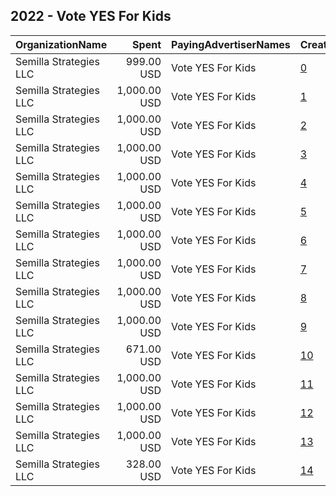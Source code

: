 ## 2022 - Vote YES For Kids 
|OrganizationName|Spent|PayingAdvertiserNames|CreativeUrls|Impressions|Genders|AgeBrackets|CountryCodes|BillingAddresses|CandidateBallotInformation|
|:---|---:|:---|:---|---:|:---|:---|:---|:---|:---|
|Semilla Strategies LLC|999.00 USD|Vote YES For Kids|[0](https://www.snap.com/political-ads/asset/5568f756f6e461471b7ba8d453fb32838ddf24984f4602b7377da66c770118e6?mediaType=mp4)|204,299||17-45|united states|"737 Georgia St SE,Albuquerque,87108,US"|New Mexico Constitutional Amendment 1|
|Semilla Strategies LLC|1,000.00 USD|Vote YES For Kids|[1](https://www.snap.com/political-ads/asset/503d5c3351bebb9312169f4cbf28c1acfb7af1eae82931c8749e0220677582f5?mediaType=mp4)|126,910||17-45|united states|"737 Georgia St SE,Albuquerque,87108,US"|New Mexico Constitutional Amendment 1|
|Semilla Strategies LLC|1,000.00 USD|Vote YES For Kids|[2](https://www.snap.com/political-ads/asset/71cc2d0d1785ec41e5854163a31ae55c70506be35f010902af688572a297725f?mediaType=mp4)|109,787||18-49|united states|"737 Georgia St SE,Albuquerque,87108,US"|New Mexico Constitutional Amendment 1|
|Semilla Strategies LLC|1,000.00 USD|Vote YES For Kids|[3](https://www.snap.com/political-ads/asset/4bac5e21582812424692677e2739f5d7fc4dbe676995ff9aa84a5c8d0c510326?mediaType=mp4)|73,519||17+|united states|"737 Georgia St SE,Albuquerque,87108,US"|New Mexico Constitutional Amendment 1|
|Semilla Strategies LLC|1,000.00 USD|Vote YES For Kids|[4](https://www.snap.com/political-ads/asset/5e174c907326e9cc8f13302c949c8c41c6efbf492694ae67cd3f42146c1da353?mediaType=mp4)|69,673||17-40|united states|"737 Georgia St SE,Albuquerque,87108,US"|New Mexico Constitutional Amendment 1|
|Semilla Strategies LLC|1,000.00 USD|Vote YES For Kids|[5](https://www.snap.com/political-ads/asset/907fbede68a02b798c539d1e7ec8e5845825b9bee540582b890d7cc083aee286?mediaType=mp4)|62,825||17+|united states|"737 Georgia St SE,Albuquerque,87108,US"|New Mexico Constitutional Amendment 1|
|Semilla Strategies LLC|1,000.00 USD|Vote YES For Kids|[6](https://www.snap.com/political-ads/asset/bc4c0b2f5452268be2a83d507f8d344671219d8bdc1feb7b3ee04f027f822a7d?mediaType=mp4)|56,637||17-40|united states|"737 Georgia St SE,Albuquerque,87108,US"|New Mexico Constitutional Amendment 1|
|Semilla Strategies LLC|1,000.00 USD|Vote YES For Kids|[7](https://www.snap.com/political-ads/asset/ad6124980e5a78d83a3f89075a6dfee18232fe97fe35aa778e1b24f2f8a4ce52?mediaType=mp4)|49,711||17+|united states|"737 Georgia St SE,Albuquerque,87108,US"|New Mexico Constitutional Amendment 1|
|Semilla Strategies LLC|1,000.00 USD|Vote YES For Kids|[8](https://www.snap.com/political-ads/asset/45427b4741adf08849d28950a27fd8ae1efcfe5864f85ad3045d563530e99c14?mediaType=mp4)|48,620||17+|united states|"737 Georgia St SE,Albuquerque,87108,US"|New Mexico Constitutional Amendment 1|
|Semilla Strategies LLC|1,000.00 USD|Vote YES For Kids|[9](https://www.snap.com/political-ads/asset/569b89637cfead822fe6896098ef79c457d6282d5512838bec31afa0459b6021?mediaType=mp4)|42,910||18-49|united states|"737 Georgia St SE,Albuquerque,87108,US"|New Mexico Constitutional Amendment 1|
|Semilla Strategies LLC|671.00 USD|Vote YES For Kids|[10](https://www.snap.com/political-ads/asset/2311c7187bf4aa7c3ed6ad0955ed0f7dd0ccc9ee8e30406efab1bfac9c4e8b6c?mediaType=mp4)|37,746||17+|united states|"737 Georgia St SE,Albuquerque,87108,US"|New Mexico Constitutional Amendment 1|
|Semilla Strategies LLC|1,000.00 USD|Vote YES For Kids|[11](https://www.snap.com/political-ads/asset/fdccadd55fe97bcf1477135ad50b00d64e21ac69a808c252d276000140c31840?mediaType=mp4)|37,345||17+|united states|"737 Georgia St SE,Albuquerque,87108,US"|New Mexico Constitutional Amendment 1|
|Semilla Strategies LLC|1,000.00 USD|Vote YES For Kids|[12](https://www.snap.com/political-ads/asset/46629fd27748f40eb8a894b2dd4a398f15cdc6ab793b6acc4e30d226c8f31eb6?mediaType=mp4)|35,690||17+|united states|"737 Georgia St SE,Albuquerque,87108,US"|New Mexico Constitutional Amendment 1|
|Semilla Strategies LLC|1,000.00 USD|Vote YES For Kids|[13](https://www.snap.com/political-ads/asset/16aa487273b4c08ece5e35b38658e5dbe864e7de7daffe6b7ac9ed685a169643?mediaType=mp4)|33,599||17+|united states|"737 Georgia St SE,Albuquerque,87108,US"|New Mexico Constitutional Amendment 1|
|Semilla Strategies LLC|328.00 USD|Vote YES For Kids|[14](https://www.snap.com/political-ads/asset/ad6124980e5a78d83a3f89075a6dfee18232fe97fe35aa778e1b24f2f8a4ce52?mediaType=mp4)|19,158||17+|united states|"737 Georgia St SE,Albuquerque,87108,US"|New Mexico Constitutional Amendment 1|
